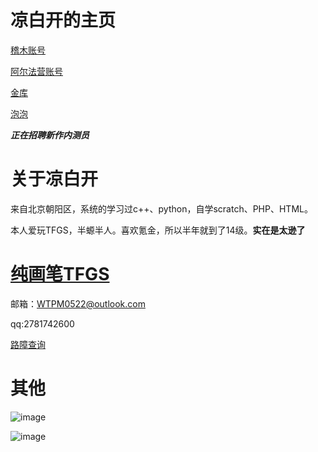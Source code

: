 # 凉白开的主页
[稽木账号](https://gitblock.cn/Users/1229658)

[阿尔法营账号](https://aerfaying.com/Users/1229658)

[金库](https://gitblock.cn/Studios/67751)

[泡泡](https://im.popoim.com/im/web)

***正在招聘新作内测员***

# 关于凉白开
来自北京朝阳区，系统的学习过c++、python，自学scratch、PHP、HTML。

本人爱玩TFGS，半螈半人。喜欢氪金，所以半年就到了14级。**实在是太逊了**

# [纯画笔TFGS](https://gitblock.cn/Projects/1157709)

邮箱：WTPM0522@outlook.com

qq:2781742600

[路障查询](https://isolator-cf.saobby.cf/)

# 其他
![image](https://user-images.githubusercontent.com/126471313/221842565-9e8a8519-ffef-4881-9e1b-a604e0bfc365.png)

![image](https://user-images.githubusercontent.com/126471313/221842595-f13082a9-5c27-473b-8d82-00ce4e8505b9.png)
